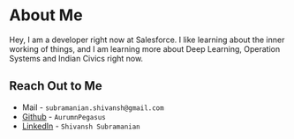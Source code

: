 # About Me

Hey,
I am a developer right now at Salesforce. I like learning about the inner working of things, and I am learning more about Deep Learning, Operation Systems and Indian Civics right now. 

## Reach Out to Me

* Mail - `subramanian.shivansh@gmail.com`
* [Github](https://github.com/AurumnPegasus) - `AurumnPegasus`
* [LinkedIn](https://www.linkedin.com/in/shivansh-subramanian/) - `Shivansh Subramanian`
